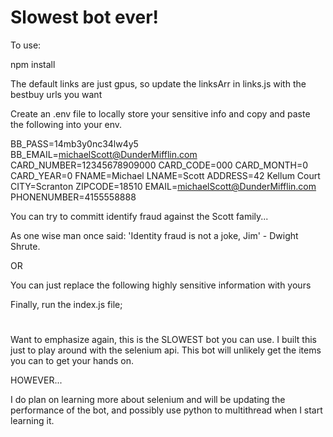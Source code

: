 # Slowest bot ever!

To use:


npm install



The default links are just gpus, so update the linksArr in links.js with the bestbuy urls you want

Create an .env file to locally store your sensitive info and copy and paste the following into your env.

BB_PASS=14mb3y0nc34lw4y5
BB_EMAIL=michaelScott@DunderMifflin.com
CARD_NUMBER=12345678909000
CARD_CODE=000
CARD_MONTH=0
CARD_YEAR=0
FNAME=Michael
LNAME=Scott
ADDRESS=42 Kellum Court
CITY=Scranton
ZIPCODE=18510
EMAIL=michaelScott@DunderMifflin.com
PHONENUMBER=4155558888

You can try to committ identify fraud against the Scott family...

As one wise man once said: 'Identity fraud is not a joke, Jim' - Dwight Shrute.

OR

You can just replace the following highly sensitive information with yours

Finally, run the index.js file;
#

Want to emphasize again, this is the SLOWEST bot you can use. I built this just to play around with the selenium api. This bot will unlikely get the items you can to get your hands on.

HOWEVER...

I do plan on learning more about selenium and will be updating the performance of the bot, and possibly use python to multithread when I start learning it.
